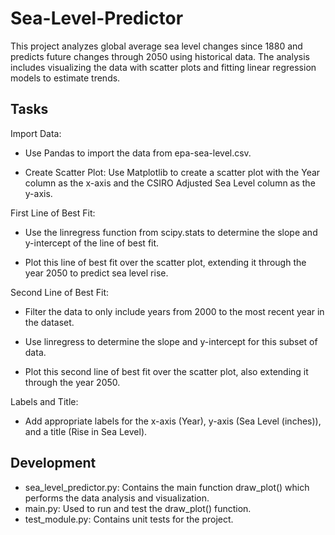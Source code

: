 # Sea-Level-Predictor
This project analyzes global average sea level changes since 1880 and predicts future changes through 2050 using historical data. The analysis includes visualizing the data with scatter plots and fitting linear regression models to estimate trends.

## Tasks
Import Data: 

- Use Pandas to import the data from epa-sea-level.csv.

- Create Scatter Plot: Use Matplotlib to create a scatter plot with the Year column as the x-axis and the CSIRO Adjusted Sea Level column as the y-axis.

First Line of Best Fit:

- Use the linregress function from scipy.stats to determine the slope and y-intercept of the line of best fit.

- Plot this line of best fit over the scatter plot, extending it through the year 2050 to predict sea level rise.

Second Line of Best Fit:

- Filter the data to only include years from 2000 to the most recent year in the dataset.

- Use linregress to determine the slope and y-intercept for this subset of data.

- Plot this second line of best fit over the scatter plot, also extending it through the year 2050.

Labels and Title: 

- Add appropriate labels for the x-axis (Year), y-axis (Sea Level (inches)), and a title (Rise in Sea Level).

## Development
- sea_level_predictor.py: Contains the main function draw_plot() which performs the data analysis and visualization.
- main.py: Used to run and test the draw_plot() function.
- test_module.py: Contains unit tests for the project.

